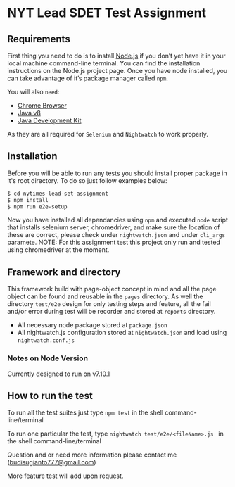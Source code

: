 # NYT Lead SDET Test Assignment

## Requirements
First thing you need to do is to install [Node.js](https://nodejs.org/en/) if you don’t yet have it in your local machine command-line terminal. You can find the installation instructions on the Node.js project page. Once you have node installed, you can take advantage of it’s package manager called `npm`.

You will also `need`:
- [Chrome Browser](https://www.google.com/chrome/)
- [Java v8](https://java.com/en/download/)
- [Java Development Kit](http://www.oracle.com/technetwork/java/javase/downloads/jdk8-downloads-2133151.html)

As they are all required for `Selenium` and `Nightwatch` to work properly.

## Installation

Before you will be able to run any tests you should install proper package in it's root directory. To do so just follow examples below:

```sh
$ cd nytimes-lead-set-assignment
$ npm install
$ npm run e2e-setup
```
Now you have installed all dependancies using `npm` and executed `node` script that installs selenium server, chromedriver, and make sure the location of these are correct, please check under `nightwatch.json` and under `cli_args` paramete.
NOTE: For this assignment test this project only run and tested using chromedriver at the moment.

## Framework and directory
This framework build with page-object concept in mind and all the page object can be found and reusable in the `pages` directory. As well the directory `test/e2e` design for only testing steps and feature, all the fail and/or error during test will be recorder and stored at `reports` directory.
- All necessary node package stored at `package.json`
- All nightwatch.js configuration stored at `nightwatch.json` and load using `nightwatch.conf.js`

### Notes on Node Version

Currently designed to run on v7.10.1

## How to run the test

To run all the test suites just type `npm test` in the shell command-line/terminal

To run one particular the test,  type `nightwatch test/e2e/<fileName>.js ` in the shell command-line/terminal

Question and or need more information please contact me (budisugianto777@gmail.com)

More feature test will add upon request.

